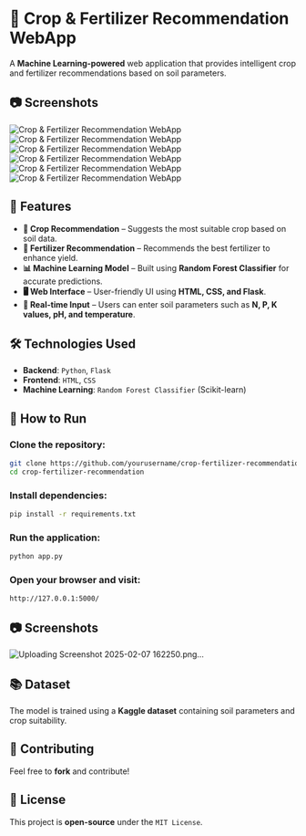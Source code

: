 # 🌾 Crop & Fertilizer Recommendation WebApp

A **Machine Learning-powered** web application that provides intelligent crop and fertilizer recommendations based on soil parameters.
## 📷 Screenshots

![Crop & Fertilizer Recommendation WebApp](images/Screenshot1.png)
![Crop & Fertilizer Recommendation WebApp](images/Screenshot2.png)
![Crop & Fertilizer Recommendation WebApp](images/Screenshot3.png)
![Crop & Fertilizer Recommendation WebApp](images/Screenshot4.png)
![Crop & Fertilizer Recommendation WebApp](images/Screenshot5.png)
![Crop & Fertilizer Recommendation WebApp](images/screenshot1.png)

## 🚀 Features

- **🌱 Crop Recommendation** – Suggests the most suitable crop based on soil data.
- **🧪 Fertilizer Recommendation** – Recommends the best fertilizer to enhance yield.
- **📊 Machine Learning Model** – Built using **Random Forest Classifier** for accurate predictions.
- **🖥 Web Interface** – User-friendly UI using **HTML, CSS, and Flask**.
- **📡 Real-time Input** – Users can enter soil parameters such as **N, P, K values, pH, and temperature**.

## 🛠 Technologies Used

- **Backend**: `Python`, `Flask`
- **Frontend**: `HTML`, `CSS`
- **Machine Learning**: `Random Forest Classifier` (Scikit-learn)

## 📌 How to Run

### Clone the repository:

```bash
git clone https://github.com/yourusername/crop-fertilizer-recommendation.git
cd crop-fertilizer-recommendation
```

### Install dependencies:

```bash
pip install -r requirements.txt
```

### Run the application:

```bash
python app.py
```

### Open your browser and visit:

```
http://127.0.0.1:5000/
```

## 📷 Screenshots

![Uploading Screenshot 2025-02-07 162250.png…]()


## 📚 Dataset

The model is trained using a **Kaggle dataset** containing soil parameters and crop suitability.

## 🤝 Contributing

Feel free to **fork** and contribute!

## 📜 License

This project is **open-source** under the `MIT License`.

